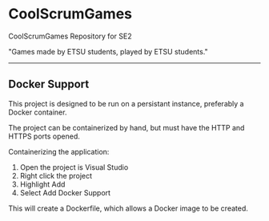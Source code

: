 # CoolScrumGames
CoolScrumGames Repository for SE2

"Games made by ETSU students, played by ETSU students."

---

## Docker Support

This project is designed to be run on a persistant instance, preferably a Docker container.

The project can be containerized by hand, but must have the HTTP and HTTPS ports opened.

Containerizing the application:

1. Open the project is Visual Studio
2. Right click the project
3. Highlight Add
4. Select Add Docker Support

This will create a Dockerfile, which allows a Docker image to be created. 
